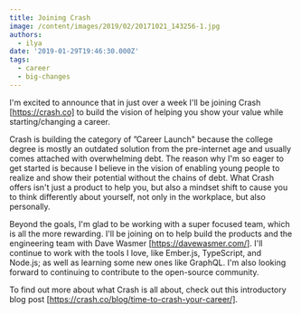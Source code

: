```yaml
---
title: Joining Crash
image: /content/images/2019/02/20171021_143256-1.jpg
authors:
  - ilya
date: '2019-01-29T19:46:30.000Z'
tags:
  - career
  - big-changes
---
```

I'm excited to announce that in just over a week I'll be joining Crash
[https://crash.co]  to build the vision of helping you show your value while
starting/changing a career.

Crash is building the category of ”Career Launch" because the college degree is
mostly an outdated solution from the pre-internet age and usually comes attached
with overwhelming debt. The reason why I'm so eager to get started is because I
believe in the vision of enabling young people to realize and show their
potential without the chains of debt. What Crash offers isn't just a product to
help you, but also a mindset shift to cause you to think differently about
yourself, not only in the workplace, but also personally.

Beyond the goals, I'm glad to be working with a super focused team, which is all
the more rewarding. I'll be joining on to help build the products and the
engineering team with Dave Wasmer [https://davewasmer.com/]. I'll continue to
work with the tools I love, like Ember.js, TypeScript, and Node.js; as well as
learning some new ones like GraphQL. I'm also looking forward to continuing to
contribute to the open-source community.

To find out more about what Crash is all about, check out this introductory 
blog
post [https://crash.co/blog/time-to-crash-your-career/].
